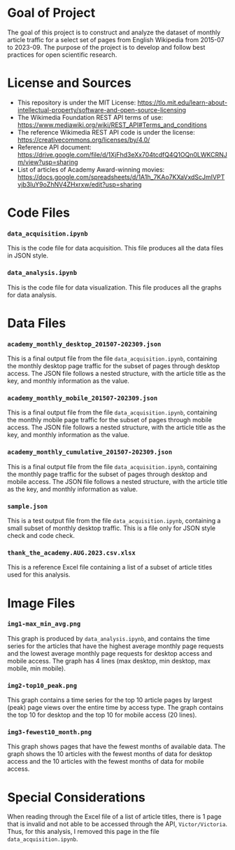 # Goal of Project
The goal of this project is to construct and analyze the dataset of monthly article traffic for a select set of pages from English Wikipedia from 2015-07 to 2023-09. The purpose of the project is to develop and follow best practices for open scientific research.


# License and Sources
- This repository is under the MIT License: https://tlo.mit.edu/learn-about-intellectual-property/software-and-open-source-licensing
- The Wikimedia Foundation REST API terms of use: https://www.mediawiki.org/wiki/REST_API#Terms_and_conditions
- The reference Wikimedia REST API code is under the license: https://creativecommons.org/licenses/by/4.0/
- Reference API document: https://drive.google.com/file/d/1XjFhd3eXx704tcdfQ4Q1OQn0LWKCRNJm/view?usp=sharing
- List of articles of Academy Award-winning movies:  https://docs.google.com/spreadsheets/d/1A1h_7KAo7KXaVxdScJmIVPTvjb3IuY9oZhNV4ZHxrxw/edit?usp=sharing

# Code Files
### `data_acquisition.ipynb`
This is the code file for data acquisition. This file produces all the data files in JSON style.

### `data_analysis.ipynb`
This is the code file for data visualization. This file produces all the graphs for data analysis.

# Data Files
### `academy_monthly_desktop_201507-202309.json`
This is a final output file from the file `data_acquisition.ipynb`, containing the monthly desktop page traffic for the subset of pages through desktop access. The JSON file follows a nested structure, with the article title as the key, and monthly information as the value.

### `academy_monthly_mobile_201507-202309.json`
This is a final output file from the file `data_acquisition.ipynb`, containing the monthly mobile page traffic for the subset of pages through mobile access. The JSON file follows a nested structure, with the article title as the key, and monthly information as the value.

### `academy_monthly_cumulative_201507-202309.json`
This is a final output file from the file `data_acquisition.ipynb`, containing the monthly page traffic for the subset of pages through desktop and mobile access. The JSON file follows a nested structure, with the article title as the key, and monthly information as value.

### `sample.json`
This is a test output file from the file `data_acquisition.ipynb`, containing a small subset of monthly desktop traffic. This is a file only for JSON style check and code check.


### `thank_the_academy.AUG.2023.csv.xlsx`
This is a reference Excel file containing a list of a subset of article titles used for this analysis.

# Image Files
### `img1-max_min_avg.png`
This graph is produced by `data_analysis.ipynb`, and contains the time series for the articles that have the highest average monthly page requests and the lowest average monthly page requests for desktop access and mobile access. The graph has 4 lines (max desktop, min desktop, max mobile, min mobile).

### `img2-top10_peak.png`
This graph contains a time series for the top 10 article pages by largest (peak) page views over the entire time by access type. The graph contains the top 10 for desktop and the top 10 for mobile access (20 lines).


### `img3-fewest10_month.png`
This graph shows pages that have the fewest months of available data. The graph shows the 10 articles with the fewest months of data for desktop access and the 10 articles with the fewest months of data for mobile access.

# Special Considerations
When reading through the Excel file of a list of article titles, there is 1 page that is invalid and not able to be accessed through the API, `Victor/Victoria`. Thus, for this analysis, I removed this page in the file `data_acquisition.ipynb`.
